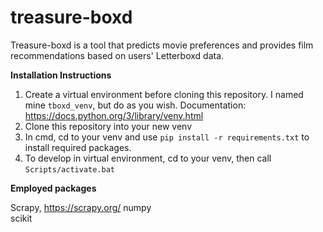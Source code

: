 # treasure-boxd
Treasure-boxd is a tool that predicts movie preferences and provides film recommendations based on users' Letterboxd data.

**Installation Instructions**
1) Create a virtual environment before cloning this repository. I named mine `tboxd_venv`, but do as you wish. Documentation: https://docs.python.org/3/library/venv.html
2) Clone this repository into your new venv
3) In cmd, cd to your venv and use `pip install -r requirements.txt` to install required packages.
4) To develop in virtual environment, cd to your venv, then call `Scripts/activate.bat`

**Employed packages**

Scrapy, https://scrapy.org/
numpy  
scikit  
